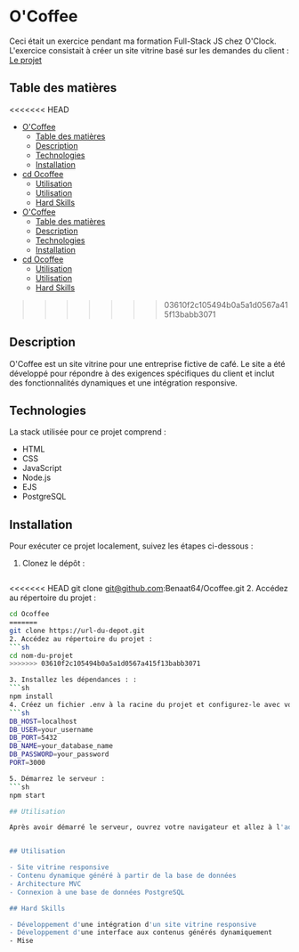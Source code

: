 # O'Coffee

Ceci était un exercice pendant ma formation Full-Stack JS chez O'Clock. L'exercice consistait à créer un site vitrine basé sur les demandes du client : 
[Le projet](./docs/demande-client/)

## Table des matières
<<<<<<< HEAD
- [O'Coffee](#ocoffee)
  - [Table des matières](#table-des-matières)
  - [Description](#description)
  - [Technologies](#technologies)
  - [Installation](#installation)
- [cd Ocoffee](#cd-ocoffee)
  - [Utilisation](#utilisation)
  - [Utilisation](#utilisation-1)
  - [Hard Skills](#hard-skills)
- [O'Coffee](#ocoffee)
  - [Table des matières](#table-des-matières)
  - [Description](#description)
  - [Technologies](#technologies)
  - [Installation](#installation)
- [cd Ocoffee](#cd-ocoffee)
  - [Utilisation](#utilisation)
  - [Utilisation](#utilisation-1)
  - [Hard Skills](#hard-skills)
>>>>>>> 03610f2c105494b0a5a1d0567a415f13babb3071

## Description

O'Coffee est un site vitrine pour une entreprise fictive de café. Le site a été développé pour répondre à des exigences spécifiques du client et inclut des fonctionnalités dynamiques et une intégration responsive.

## Technologies

La stack utilisée pour ce projet comprend :

- HTML
- CSS
- JavaScript
- Node.js
- EJS
- PostgreSQL

## Installation

Pour exécuter ce projet localement, suivez les étapes ci-dessous :

1. Clonez le dépôt :
   ```sh
<<<<<<< HEAD
   git clone git@github.com:Benaat64/Ocoffee.git
2. Accédez au répertoire du projet :
   ```sh
   cd Ocoffee
=======
   git clone https://url-du-depot.git
2. Accédez au répertoire du projet :
   ```sh
   cd nom-du-projet
>>>>>>> 03610f2c105494b0a5a1d0567a415f13babb3071

3. Installez les dépendances : :
   ```sh
   npm install
4. Créez un fichier .env à la racine du projet et configurez-le avec vos informations de base de données et de serveur. Voici un exemple de configuration :
   ```sh
   DB_HOST=localhost
   DB_USER=your_username
   DB_PORT=5432
   DB_NAME=your_database_name
   DB_PASSWORD=your_password
   PORT=3000

5. Démarrez le serveur :
   ```sh
   npm start

## Utilisation

Après avoir démarré le serveur, ouvrez votre navigateur et allez à l'adresse `http://localhost:3000` (ou au port que vous avez configuré dans le fichier `.env`) pour voir le site en action.


## Utilisation

- Site vitrine responsive
- Contenu dynamique généré à partir de la base de données
- Architecture MVC
- Connexion à une base de données PostgreSQL

## Hard Skills

- Développement d'une intégration d'un site vitrine responsive
- Développement d'une interface aux contenus générés dynamiquement
- Mise

